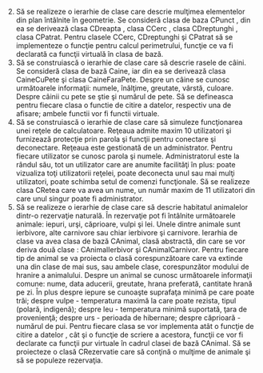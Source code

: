 2. Să se realizeze o ierarhie de clase care descrie mulţimea elementelor din plan întâlnite
în geometrie. Se consideră clasa de baza CPunct , din ea se derivează clasa CDreapta ,
clasa CCerc , clasa CDreptunghi , clasa CPatrat. Pentru clasele CCerc, CDreptunghi şi
CPatrat să se implementeze o funcţie pentru calcul perimetrului, funcţie ce va fi declarată
ca funcţii virtuală în clasa de bază.
3. Să se construiască o ierarhie de clase care să descrie rasele de câini. Se consideră clasa
de bază Caine, iar din ea se derivează clasa CaineCuPete şi clasa CaineFaraPete. Despre
un câine se cunosc următoarele informaţii: numele, înălţime, greutate, vârstă, culoare.
Despre câinii cu pete se ştie şi numărul de pete. Să se defineasca pentru fiecare clasa o
functie de citire a datelor, respectiv una de afisare; ambele functii vor fi functii virtuale.
4. Să se construiască o ierarhie de clase care să simuleze funcţionarea unei reţele de
calculatoare. Reţeaua admite maxim 10 utilizatori şi furnizează protecţie prin parola şi
funcţii pentru conectare şi deconectare. Reţeaua este gestionată de un administrator.
Pentru fiecare utilizator se cunosc parola şi numele. Administratorul este la rândul său,
tot un utilizator care are anumite facilităţi în plus: poate vizualiza toţi utilizatorii reţelei,
poate deconecta unul sau mai mulţi utilizatori, poate schimba setul de comenzi
funcţionale. Să se realizeze clasa CRetea care va avea un nume, un număr maxim de 11
utilizatori din care unul singur poate fi administrator.
5. Să se realizeze o ierarhie de clase care să descrie habitatul animalelor dintr-o rezervaţie
naturală. În rezervaţie pot fi întâlnite următoarele animale: iepuri, urşi, căprioare, vulpi şi
lei. Unele dintre animale sunt ierbivore, alte carnivore sau chiar ierbivore şi carnivore.
Ierarhia de clase va avea clasa de bază CAnimal, clasă abstractă, din care se vor deriva
două clase : CAnimalIerbivor şi CAnimalCarnivor. Pentru fiecare tip de animal se va
proiecta o clasă corespunzătoare care va extinde una din clase de mai sus, sau ambele
clase, corespunzător modului de hranire a animalului.
Despre un animal se cunosc următoarele informaţii comune: nume, data aducerii,
greutate, hrana preferată, cantitate hrană pe zi. În plus despre iepure se cunoaşte suprafaţa
minimă pe care poate trăi; despre vulpe - temperatura maximă la care poate rezista, tipul
(polară, indigenă); despre leu - temperatura minimă suportată, ţara de provenienţă; despre
urs - perioada de hibernare; despre căprioară - numărul de pui. Pentru fiecare clasa se vor
implementa atât o funcţie de citire a datelor , cât şi o funcţie de scriere a acestora, funcţii
ce vor fi declarate ca funcţii pur virtuale în cadrul clasei de bază CAnimal. Să se
proiecteze o clasă CRezervatie care să conţină o mulţime de animale şi să se populeze
rezervaţia.
